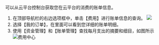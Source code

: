 可以从云平台控制台获取您在云平台的消费的账单信息。
1. 在顶部导航栏的右边选项框中，单击【费用】进行账单信息的查询。
![](http://imgcache.tce.fsphere.cn/static/main.qcloudimg.com/raw/296f33a6f88ab5e24568494d7e773710.png)
2. 选择【我的订单】，在里面可以看到您详细的账单明细。
3. 使用【资金管理】和【账单管理】查找每月支出的摘要和细目，如图所示
![费用中心](http://imgcache.tce.fsphere.cn/static/mc.qcloudimg.com/static/img/e0bdf46a38aaf031adce16f11a14f661/image.jpg)
